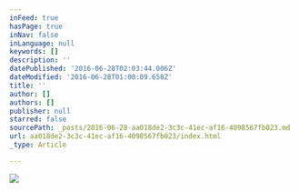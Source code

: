 ```yaml
---
inFeed: true
hasPage: true
inNav: false
inLanguage: null
keywords: []
description: ''
datePublished: '2016-06-28T02:03:44.006Z'
dateModified: '2016-06-28T01:00:09.658Z'
title: ''
author: []
authors: []
publisher: null
starred: false
sourcePath: _posts/2016-06-28-aa018de2-3c3c-41ec-af16-4098567fb023.md
url: aa018de2-3c3c-41ec-af16-4098567fb023/index.html
_type: Article

---
```

![](https://the-grid-user-content.s3-us-west-2.amazonaws.com/144dee4d-35a3-41d8-a687-1005339d7376.jpg)